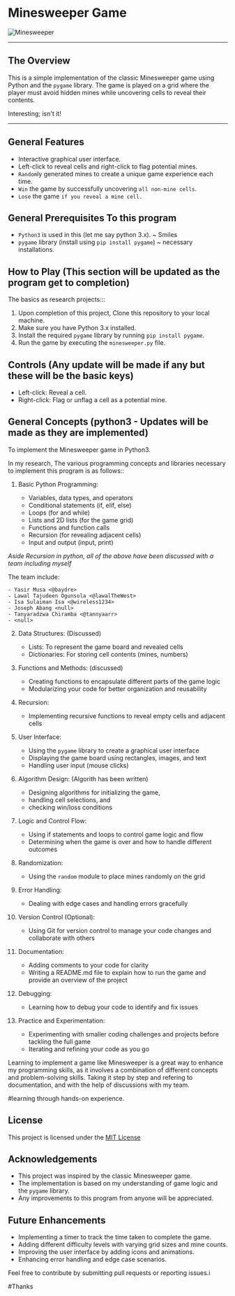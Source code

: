 # Minesweeper Game


![Minesweeper]()

---
## The Overview

This is a simple implementation of the classic Minesweeper game using Python and the `pygame` library.
The game is played on a grid where the player must avoid hidden mines while uncovering cells to reveal their contents.

Interesting; isn't it!

---
## General Features

- Interactive graphical user interface.
- Left-click to reveal cells and right-click to flag potential mines.
- `Random`ly generated mines to create a unique game experience each time.
- `Win` the game by successfully uncovering `all non-mine cells`.
- `Lose` the game `if you reveal a mine cell.`


## General Prerequisites To this program

- `Python3` is used in this (let me say python 3.x). ~ Smiles
- `pygame` library (install using `pip install pygame`) ~ necessary installations.


## How to Play (This section will be updated as the program get to completion)

The basics as research projects:::

1. Upon completion of this project, Clone this repository to your local machine.
2. Make sure you have Python 3.x installed.
3. Install the required `pygame` library by running `pip install pygame`.
4. Run the game by executing the `minesweeper.py` file.


## Controls (Any update will be made if any but these will be the basic keys)

- Left-click: Reveal a cell.
- Right-click: Flag or unflag a cell as a potential mine.



## General Concepts (python3 - Updates will be made as they are implemented)

To implement the Minesweeper game in Python3.

In my research, The various programming concepts and libraries necessary to implement this program is as follows::

1. Basic Python Programming:

	- Variables, data types, and operators
	- Conditional statements (if, elif, else)
	- Loops (for and while)
	- Lists and 2D lists (for the game grid)
	- Functions and function calls
	- Recursion (for revealing adjacent cells)
	- Input and output (input, print)

<em>Aside Recursion in python, all of the above have been discussed with a team including myself</em>

The team include:
	
	- Yasir Musa <@baydre>
	- Lawal Tajudeen Ogunsola <@lawalTheWest>
	- Isa Sulaiman Isa <@wireless1234>
	- Joseph Abang <null>
	- Tanyaradzwa Chiramba <@tannyaarr>
	- <null>

2. Data Structures: (Discussed)
	- Lists: To represent the game board and revealed cells
	- Dictionaries: For storing cell contents (mines, numbers)

3. Functions and Methods: (discussed)
	- Creating functions to encapsulate different parts of the game logic
	- Modularizing your code for better organization and reusability

4. Recursion:
	- Implementing recursive functions to reveal empty cells and adjacent cells

5. User Interface:
	- Using the `pygame` library to create a graphical user interface
	- Displaying the game board using rectangles, images, and text
	- Handling user input (mouse clicks)

6. Algorithm Design: (Algorith has been written)
	- Designing algorithms for initializing the game,
	- handling cell selections, and
	- checking win/loss conditions

7. Logic and Control Flow:
	- Using if statements and loops to control game logic and flow
	- Determining when the game is over and how to handle different outcomes

8. Randomization:
	- Using the `random` module to place mines randomly on the grid

9. Error Handling:
	- Dealing with edge cases and handling errors gracefully

10. Version Control (Optional):
	- Using Git for version control to manage your code changes and collaborate with others

11. Documentation:
	- Adding comments to your code for clarity
	- Writing a README.md file to explain how to run the game and provide an overview of the project

12. Debugging:
	- Learning how to debug your code to identify and fix issues

13. Practice and Experimentation:
	- Experimenting with smaller coding challenges and projects before tackling the full game
	- Iterating and refining your code as you go

Learning to implement a game like Minesweeper is a great way to enhance my programming skills, as it involves a combination of different concepts and problem-solving skills.
Taking it step by step and refering to documentation, and with the help of discussions with my team.


#learning through hands-on experience.


## License

This project is licensed under the [MIT License](LICENSE)


## Acknowledgements

- This project was inspired by the classic Minesweeper game.
- The implementation is based on my understanding of game logic and the `pygame` library.
- Any improvements to this program from anyone will be appreciated.


## Future Enhancements

- Implementing a timer to track the time taken to complete the game.
- Adding different difficulty levels with varying grid sizes and mine counts.
- Improving the user interface by adding icons and animations.
- Enhancing error handling and edge case scenarios.


Feel free to contribute by submitting pull requests or reporting issues.i

#Thanks
